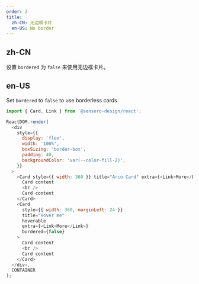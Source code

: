 ```yaml
---
order: 2
title: 
  zh-CN: 无边框卡片
  en-US: No border
---
```


## zh-CN

设置 `bordered` 为 `false` 来使用无边框卡片。

## en-US

Set `bordered` to `false` to use borderless cards.

```js
import { Card, Link } from '@sensoro-design/react';

ReactDOM.render(
  <div
    style={{
      display: 'flex',
      width: '100%',
      boxSizing: 'border-box',
      padding: 40,
      backgroundColor: 'var(--color-fill-2)',
    }}
  >
    <Card style={{ width: 360 }} title="Arco Card" extra={<Link>More</Link>} bordered={false}>
      Card content
      <br />
      Card content
    </Card>
    <Card
      style={{ width: 360, marginLeft: 24 }}
      title="Hover me"
      hoverable
      extra={<Link>More</Link>}
      bordered={false}
    >
      Card content
      <br />
      Card content
    </Card>
  </div>,
  CONTAINER
);
```
